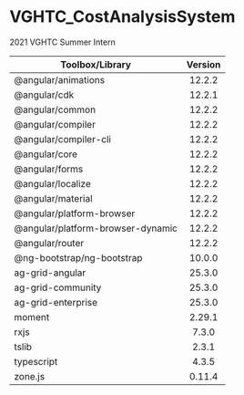 # VGHTC_CostAnalysisSystem
2021 VGHTC Summer Intern  

|  Toolbox/Library  | Version |
|-------------------|:-------:|
| @angular/animations |  12.2.2  |
| @angular/cdk |  12.2.1  |
| @angular/common |  12.2.2  |
| @angular/compiler |  12.2.2  |
| @angular/compiler-cli |  12.2.2  |
| @angular/core |  12.2.2  |
| @angular/forms |  12.2.2  |
| @angular/localize |  12.2.2  |
| @angular/material |  12.2.2  |
| @angular/platform-browser |  12.2.2  |
| @angular/platform-browser-dynamic |  12.2.2  |
| @angular/router |  12.2.2  |
| @ng-bootstrap/ng-bootstrap |  10.0.0  |
| ag-grid-angular |  25.3.0 |
| ag-grid-community |  25.3.0  |
| ag-grid-enterprise |  25.3.0 |
| moment |  2.29.1  |
| rxjs |  7.3.0  |
| tslib |  2.3.1  |
| typescript |  4.3.5  |
| zone.js |  0.11.4  |

